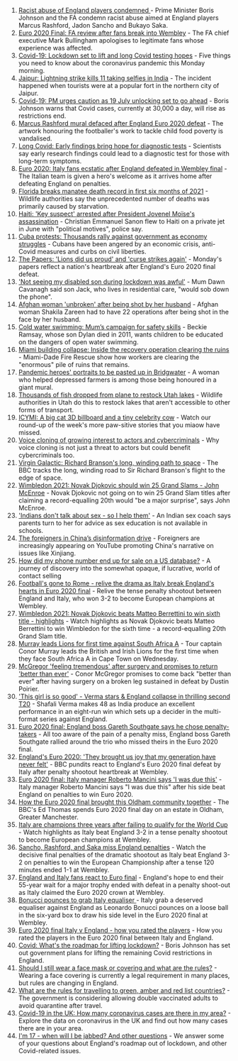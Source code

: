 1. [Racist abuse of England players condemned ](https://www.bbc.co.uk/sport/football/57800431) - Prime Minister Boris Johnson and the FA condemn racist abuse aimed at England players Marcus Rashford, Jadon Sancho and Bukayo Saka.
2. [Euro 2020 Final: FA review after fans break into Wembley](https://www.bbc.co.uk/news/uk-57803366) - The FA chief executive Mark Bullingham apologises to legitimate fans whose experience was affected.
3. [Covid-19: Lockdown set to lift and long Covid testing hopes](https://www.bbc.co.uk/news/uk-57798637) - Five things you need to know about the coronavirus pandemic this Monday morning.
4. [Jaipur: Lightning strike kills 11 taking selfies in India](https://www.bbc.co.uk/news/world-asia-india-57801398) - The incident happened when tourists were at a popular fort in the northern city of Jaipur.
5. [Covid-19: PM urges caution as 19 July unlocking set to go ahead](https://www.bbc.co.uk/news/uk-57797657) - Boris Johnson warns that Covid cases, currently at 30,000 a day, will rise as restrictions end.
6. [Marcus Rashford mural defaced after England Euro 2020 defeat](https://www.bbc.co.uk/news/uk-england-manchester-57803161) - The artwork honouring the footballer's work to tackle child food poverty is vandalised.
7. [Long Covid: Early findings bring hope for diagnostic tests](https://www.bbc.co.uk/news/health-57776010) - Scientists say early research findings could lead to a diagnostic test for those with long-term symptoms.
8. [Euro 2020: Italy fans ecstatic after England defeated in Wembley final](https://www.bbc.co.uk/news/world-europe-57800151) - The Italian team is given a hero's welcome as it arrives home after defeating England on penalties.
9. [Florida breaks manatee death record in first six months of 2021](https://www.bbc.co.uk/news/world-us-canada-57802165) - Wildlife authorities say the unprecedented number of deaths was primarily caused by starvation.
10. [Haiti: 'Key suspect' arrested after President Jovenel Moïse's assassination](https://www.bbc.co.uk/news/world-latin-america-57800152) - Christian Emmanuel Sanon flew to Haiti on a private jet in June with "political motives", police say.
11. [Cuba protests: Thousands rally against government as economy struggles](https://www.bbc.co.uk/news/world-latin-america-57799852) - Cubans have been angered by an economic crisis, anti-Covid measures and curbs on civil liberties.
12. [The Papers: 'Lions did us proud' and 'curse strikes again'](https://www.bbc.co.uk/news/blogs-the-papers-57799821) - Monday's papers reflect a nation's heartbreak after England's Euro 2020 final defeat.
13. ['Not seeing my disabled son during lockdown was awful'](https://www.bbc.co.uk/news/uk-wales-57782572) - Mum Dawn Cavanagh said son Jack, who lives in residential care, "would sob down the phone".
14. [Afghan woman 'unbroken' after being shot by her husband](https://www.bbc.co.uk/news/world-asia-57779841) - Afghan woman Shakila Zareen had to have 22 operations after being shot in the face by her husband.
15. [Cold water swimming: Mum’s campaign for safety skills](https://www.bbc.co.uk/news/uk-57777429) - Beckie Ramsay, whose son Dylan died in 2011, wants children to be educated on the dangers of open water swimming.
16. [Miami building collapse: Inside the recovery operation clearing the ruins](https://www.bbc.co.uk/news/world-us-canada-57795441) - Miami-Dade Fire Rescue show how workers are clearing the "enormous" pile of ruins that remains.
17. [Pandemic heroes' portraits to be pasted up in Bridgwater](https://www.bbc.co.uk/news/uk-england-somerset-57788657) - A woman who helped depressed farmers is among those being honoured in a giant mural.
18. [Thousands of fish dropped from plane to restock Utah lakes](https://www.bbc.co.uk/news/world-us-canada-57793082) - Wildlife authorities in Utah do this to restock lakes that aren't accessible to other forms of transport.
19. [ICYMI: A big cat 3D billboard and a tiny celebrity cow](https://www.bbc.co.uk/news/world-57771740) - Watch our round-up of the week's more paw-sitive stories that you miaow have missed.
20. [Voice cloning of growing interest to actors and cybercriminals](https://www.bbc.co.uk/news/business-57761873) - Why voice cloning is not just a threat to actors but could benefit cybercriminals too.
21. [Virgin Galactic: Richard Branson's long, winding path to space](https://www.bbc.co.uk/news/science-environment-57798167) - The BBC tracks the long, winding road to Sir Richard Branson's flight to the edge of space.
22. [Wimbledon 2021: Novak Djokovic should win 25 Grand Slams - John McEnroe](https://www.bbc.co.uk/sport/tennis/57768307) - Novak Djokovic not going on to win 25 Grand Slam titles after claiming a record-equalling 20th would "be a major surprise", says John McEnroe.
23. ['Indians don't talk about sex - so I help them'](https://www.bbc.co.uk/news/stories-56838660) - An Indian sex coach says parents turn to her for advice as sex education is not available in schools.
24. [The foreigners in China’s disinformation drive](https://www.bbc.co.uk/news/world-asia-china-57780023) - Foreigners are increasingly appearing on YouTube promoting China's narrative on issues like Xinjiang.
25. [How did my phone number end up for sale on a US database?](https://www.bbc.co.uk/news/technology-57443597) - A journey of discovery into the somewhat opaque, if lucrative, world of contact selling
26. [Football's gone to Rome - relive the drama as Italy break England's hearts in Euro 2020 final](https://www.bbc.co.uk/sport/av/football/57800393) - Relive the tense penalty shootout between England and Italy, who won 3-2 to become European champions at Wembley.
27. [Wimbledon 2021: Novak Djokovic beats Matteo Berrettini to win sixth title - highlights](https://www.bbc.co.uk/sport/av/tennis/57798311) - Watch highlights as Novak Djokovic beats Matteo Berrettini to win Wimbledon for the sixth time - a record-equalling 20th Grand Slam title.
28. [Murray leads Lions for first time against South Africa A](https://www.bbc.co.uk/sport/rugby-union/57803880) - Tour captain Conor Murray leads the British and Irish Lions for the first time when they face South Africa A in Cape Town on Wednesday.
29. [McGregor 'feeling tremendous' after surgery and promises to return 'better than ever'](https://www.bbc.co.uk/sport/mixed-martial-arts/57802288) - Conor McGregor promises to come back "better than ever" after having surgery on a broken leg sustained in defeat by Dustin Poirier.
30. ['This girl is so good' - Verma stars & England collapse in thrilling second T20](https://www.bbc.co.uk/sport/cricket/57798277) - Shafali Verma makes 48 as India produce an excellent performance in an eight-run win which sets up a decider in the multi-format series against England.
31. [Euro 2020 final: England boss Gareth Southgate says he chose penalty-takers](https://www.bbc.co.uk/sport/football/57800291) - All too aware of the pain of a penalty miss, England boss Gareth Southgate rallied around the trio who missed theirs in the Euro 2020 final.
32. [England's Euro 2020: 'They brought us joy that my generation have never felt'](https://www.bbc.co.uk/sport/football/57800201) - BBC pundits react to England's Euro 2020 final defeat by Italy after penalty shootout heartbreak at Wembley.
33. [Euro 2020 final: Italy manager Roberto Mancini says 'I was due this'](https://www.bbc.co.uk/sport/football/57800386) - Italy manager Roberto Mancini says "I was due this" after his side beat England on penalties to win Euro 2020.
34. [How the Euro 2020 final brought this Oldham community together](https://www.bbc.co.uk/news/uk-england-57802604) - The BBC's Ed Thomas spends Euro 2020 final day on an estate in Oldham, Greater Manchester.
35. [Italy are champions three years after failing to qualify for the World Cup  ](https://www.bbc.co.uk/sport/av/football/57799875) - Watch highlights as Italy beat England 3-2 in a tense penalty shootout to become European champions at Wembley.
36. [Sancho, Rashford, and Saka miss England penalties](https://www.bbc.co.uk/sport/av/football/57800161) - Watch the decisive final penalties of the dramatic shootout as Italy beat England 3-2 on penalties to win the European Championship after a tense 120 minutes ended 1-1 at Wembley.
37. [England and Italy fans react to Euro final](https://www.bbc.co.uk/news/uk-57798771) - England's hope to end their 55-year wait for a major trophy ended with defeat in a penalty shoot-out as Italy claimed the Euro 2020 crown at Wembley.
38. [Bonucci pounces to grab Italy equaliser ](https://www.bbc.co.uk/sport/av/football/57799636) - Italy grab a deserved equaliser against England as Leonardo Bonucci pounces on a loose ball in the six-yard box to draw his side level in the Euro 2020 final at Wembley.
39. [Euro 2020 final Italy v England - how you rated the players](https://www.bbc.co.uk/sport/football/51199329) - How you rated the players in the Euro 2020 final between Italy and England.
40. [Covid: What's the roadmap for lifting lockdown?](https://www.bbc.co.uk/news/explainers-52530518) - Boris Johnson has set out government plans for lifting the remaining Covid restrictions in England.
41. [Should I still wear a face mask or covering and what are the rules?](https://www.bbc.co.uk/news/health-51205344) - Wearing a face covering is currently a legal requirement in many places, but rules are changing in England.
42. [What are the rules for travelling to green, amber and red list countries?](https://www.bbc.co.uk/news/explainers-52544307) - The government is considering allowing double vaccinated adults to avoid quarantine after travel.
43. [Covid-19 in the UK: How many coronavirus cases are there in my area?](https://www.bbc.co.uk/news/uk-51768274) - Explore the data on coronavirus in the UK and find out how many cases there are in your area.
44. [I'm 17 - when will I be jabbed? And other questions](https://www.bbc.co.uk/news/world-asia-china-51176409) - We answer some of your questions about England's roadmap out of lockdown, and other Covid-related issues.
